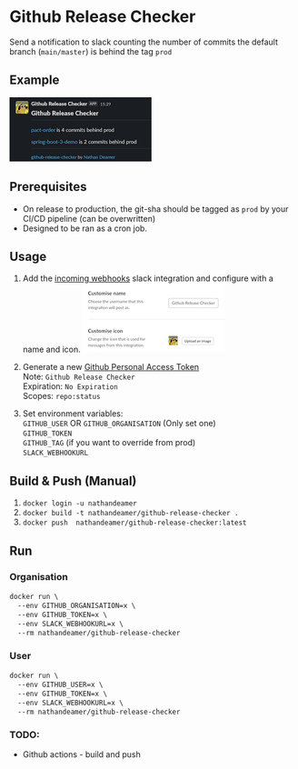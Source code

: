 # Github Release Checker
Send a notification to slack counting the number of commits the default branch (`main/master`) is behind the tag `prod`

## Example
![Incoming Webhook](example.png)

## Prerequisites
- On release to production, the git-sha should be tagged as `prod` by your CI/CD pipeline (can be overwritten)
- Designed to be ran as a cron job.

## Usage
1. Add the [incoming webhooks](https://slack.com/apps/A0F7XDUAZ) slack integration and configure with a name and icon.
![Incoming Webhook](IncomingWebhook.png)

2. Generate a new [Github Personal Access Token](https://github.com/settings/tokens)  
Note: `Github Release Checker`  
Expiration: `No Expiration`  
Scopes: `repo:status`


3. Set environment variables:  
`GITHUB_USER` OR `GITHUB_ORGANISATION` (Only set one)  
`GITHUB_TOKEN`   
`GITHUB_TAG` (if you want to override from prod)  
`SLACK_WEBHOOKURL`

## Build & Push (Manual) 
1. `docker login -u nathandeamer`
2. `docker build -t nathandeamer/github-release-checker .`  
3. `docker push  nathandeamer/github-release-checker:latest`


## Run
### Organisation
```
docker run \
  --env GITHUB_ORGANISATION=x \
  --env GITHUB_TOKEN=x \
  --env SLACK_WEBHOOKURL=x \
  --rm nathandeamer/github-release-checker
```
### User
```
docker run \
  --env GITHUB_USER=x \
  --env GITHUB_TOKEN=x \
  --env SLACK_WEBHOOKURL=x \
  --rm nathandeamer/github-release-checker
```

### TODO:
- Github actions - build and push